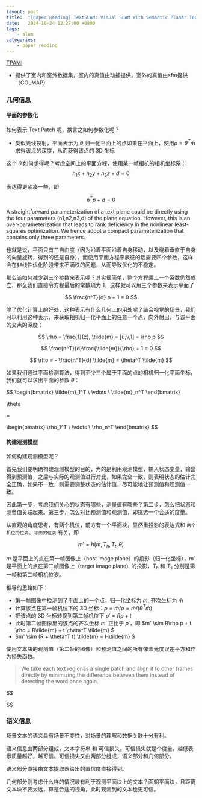 ```yaml
---
layout: post
title:  "[Paper Reading] TextSLAM: Visual SLAM With Semantic Planar Text Features"
date:   2024-10-24 12:27:00 +0800
tags: 
    - slam
categories:
    - paper reading
---
```



 
[TPAMI](https://ieeexplore.ieee.org/stamp/stamp.jsp?tp=&arnumber=10285400)

- 提供了室内和室外数据集，室内的真值由动捕提供，室外的真值由sfm提供（COLMAP）

### 几何信息
#### 平面的参数化

如何表示 Text Patch 呢，换言之如何参数化呢？
- 类似光线投射，平面表示为 $\theta$,归一化平面上的点如果在平面上，使用$\rho = \theta ^T \tilde{m}$ 求得该点的深度，从而获得该点的 3D 坐标

这个 $\theta$ 如何求得呢？考虑空间上的平面方程，使用某一帧相机的相机坐标系：
$$
n_1 x + n_2 y + n_3 z + d = 0
$$

表达得更紧凑一些，即

$$
n^Tp + d = 0
$$

 A straightforward parameterization of a text plane could be
 directly using the four parameters (n1,n2,n3,d) of the plane
 equation. However, this is an over-parameterization that leads
 to rank deficiency in the nonlinear least-squares optimization.
 We hence adopt a compact parameterization that contains only
 three parameters.

也就是说，平面只有三自由度（因为沿着平面沿着自身移动，以及绕着垂直于自身的向量旋转，得到的还是自身），而使用平面方程来表征的话需要四个参数，这样会在非线性优化阶段带来不满秩的问题，从而导致优化的不稳定。

那么该如何减少到三个参数来表示呢？其实很简单，整个方程乘上一个系数仍然成立，那么我们直接令方程最后的常数项为 1，这样就可以用三个参数来表示平面了

$$
\frac{n^T}{d} p + 1 = 0
$$

除了优化计算上的好处，这种表示有什么几何上的用处呢？结合视觉的场景，我们可以利用这种表示，来获取相机归一化平面上的任意一个点，向外射出，与该平面的交点的深度：

$$
\rho = \frac{1}{z}, \tilde{m} = [u,v,1] = \rho p
$$

$$
\frac{n^T}{d}\frac{\tilde{m}}{\rho} + 1 = 0
$$

$$
\rho = - \frac{n^T}{d} \tilde{m} = \theta^T \tilde{m}
$$

如果我们通过平面检测算法，得到至少三个属于平面的点的相机归一化平面坐标，我们就可以求出平面的参数 $\theta$：

$$
\begin{bmatrix}
\tilde{m}_1^T \\
\vdots \\
\tilde{m}_n^T
\end{bmatrix}

\theta

= 

\begin{bmatrix}
\rho_1^T \\
\vdots \\
\rho_n^T
\end{bmatrix}
$$

#### 构建观测模型

如何构建观测模型呢？

首先我们要明确构建观测模型的目的，为的是利用观测模型，输入状态变量，输出得到预测值，之后与实际的观测值进行对比，如果完全一致，则表明状态的估计完全正确，如果不一致，则需要调整状态的估计值，尽可能地让预测值和观测值一致。

因此第一步，考虑我们关心的状态有哪些，测量值有哪些？第二步，怎么把状态和测量值关联起来。第三步，怎么对比预测值和观测值，即挑选一个合适的度量。

从直观的角度思考，有两个机位，前方有一个平面块，显然重投影的表达式和 `两个机位的位姿`、`平面的位姿` 有关，即

$$
m' = h(m, T_h, T_t, \theta)
$$

$m$ 是平面上的点在第一帧图像上（host image plane）的投影（归一化坐标），$m'$ 是平面上的点在第二帧图像上（target image plane）的投影，$T_h$ 和 $T_s$ 分别是第一帧和第二帧相机位姿。

推导的思路如下：
- 第一帧图像中检测到了平面上的一个点，归一化坐标为 $m$, 齐次坐标为 $\tilde{m}$  
- 计算该点在第一帧机位下的 3D 坐标：$p = \tilde{m} / \rho = \tilde{m} / (\theta^T \tilde{m})$
- 把该点的 3D 坐标转换到第二帧机位下 $p' = Rp + t$
- 此时第二帧图像里的该点的齐次坐标 $m'$ 正比于 $\rho'$，即 $m' \sim R\rho p + t \rho = R\tilde{m} + t \theta^T \tilde{m} $
- $m' \sim (R + \theta^T t) \tilde{m} = H\tilde{m} $


使用文本块的观测值（第二帧的图像）和预测值之间的所有像素光度误差平方和作为损失函数。
> We take each text regionas a single patch and align
>  it to other frames directly by minimizing the difference
>  between them instead of detecting the word once again.

$$

$$


### 语义信息

场景文本的语义具有场景不变性，对场景的理解和数据关联十分有利。

语义信息由两部分组成，文本字符串 和 可信损失。可信损失就是个度量，越低表示质量越好，越可信。可信损失又由两部分组成，语义部分和几何部分。


语义部分直接由文本提取器给出的置信度直接得到。

几何部分则考虑什么样的情况最有利于观测平面块上的文本？面朝平面块，且距离文本块不要太远，算是合适的视角，此时观测到的文本也更可信。


